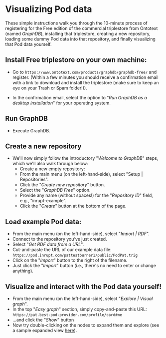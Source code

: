 # Visualizing Pod data

These simple instructions walk you through the 10-minute process of registering
for the Free edition of the commercial triplestore from Ontotext (named
_GraphDB_), installing that triplestore, creating a new repository, loading some
dummy Pod data into that repository, and finally visualizing that Pod data
yourself.

## Install Free triplestore on your own machine:

- Go to `https://www.ontotext.com/products/graphdb/graphdb-free/` and register.
  (Within a few minutes you should receive a confirmation email with a link to
  download and install the triplestore (make sure to keep an eye on your Trash
  or Spam folder!)).

- In the confirmation email, select the option to "_Run GraphDB as a desktop
  installation_" for your operating system.

## Run GraphDB

- Execute GraphDB.

## Create a new repository

- We'll now simply follow the introductory "_Welcome to GraphDB_" steps, which
  we'll also walk through below:
  - Create a new empty repository:
  - From the main menu (on the left-hand-side), select "Setup | Repositories".
  - Click the "_Create new repository_" button.
  - Select the "_GraphDB Free_" option.
  - Provide any name (without spaces!) for the "_Repository ID_" field, e.g.,
    "inrupt-example".
  - Click the "_Create_" button at the bottom of the page.

## Load example Pod data:

- From the main menu (on the left-hand-side), select "_Import | RDF_".
- Connect to the repository you’ve just created.
- Select "_Get RDF data from a URL_".
- Cut-and-paste the URL of our example data file:
  `https://pod.inrupt.com/pattestburner1/public/PodPat.trig`
- Click on the "_Import_" button to the right of the filename.
- Just click the "_Import_" button (i.e., there's no need to enter or change
  anything).

## Visualize and interact with the Pod data yourself!

- From the main menu (on the left-hand-side), select "_Explore | Visual graph_".
- In the top "_Easy graph_" section, simply copy-and-paste this URL:
  `https://pat.best-pod-provider.com/profile/card#me`
- ...and click the "_Show_" button
- Now try double-clicking on the nodes to expand them and explore (see a sample
  expanded view [here](./VisualizeExamplePodData.png)).
